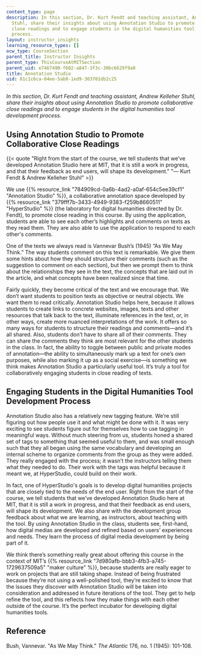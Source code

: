 ```yaml
---
content_type: page
description: In this section, Dr. Kurt Fendt and teaching assistant, Andrew Kelleher
  Stuhl, share their insights about using Annotation Studio to promote collaborative
  close readings and to engage students in the digital humanities tool development
  process.
layout: instructor_insights
learning_resource_types: []
ocw_type: CourseSection
parent_title: Instructor Insights
parent_type: ThisCourseAtMITSection
parent_uid: e7467490-f602-a847-3f3c-30bc6629f9a0
title: Annotation Studio
uid: 81c1c6ca-04ee-5ab0-1ed9-303701db2c25
---
```

_In this section, Dr. Kurt Fendt and teaching assistant, Andrew Kelleher Stuhl, share their insights about using Annotation Studio to promote collaborative close readings and to engage students in the digital humanities tool development process._

## Using Annotation Studio to Promote Collaborative Close Readings

{{< quote "Right from the start of the course, we tell students that we’ve developed Annotation Studio here at MIT, that it is still a work in progress, and that their feedback as end users, will shape its development." "— Kurt Fendt & Andrew Kelleher Stuhl" >}}

We use {{% resource_link "784909cd-0a6b-4ad2-a0af-654c5ee39cf1" "Annotation Studio" %}}, a collaborative annotation space developed by {{% resource_link "379fff7b-3433-4949-9383-f259b8660511" "HyperStudio" %}} (the laboratory for digital humanities directed by Dr. Fendt), to promote close reading in this course. By using the application, students are able to see each other’s highlights and comments on texts as they read them. They are also able to use the application to respond to each other's comments.

One of the texts we always read is Vannevar Bush’s (1945) “As We May Think.” The way students comment on this text is remarkable. We give them some hints about how they should structure their comments (such as the suggestion to comment on each section), but then we prompt them to think about the relationships they see in the text, the concepts that are laid out in the article, and what concepts have been realized since that time.

Fairly quickly, they become critical of the text and we encourage that. We don’t want students to position texts as objective or neutral objects. We want them to read critically. Annotation Studio helps here, because it allows students to create links to concrete websites, images, texts and other resources that talk back to the text, illuminate references in the text, or, in other ways, create more nuanced interpretations of the work. It offers so many ways for students to structure their readings and comments—and it’s all shared. Also, students don’t have to share all of their comments. They can share the comments they think are most relevant for the other students in the class. In fact, the ability to toggle between public and private modes of annotation—the ability to simultaneously mark up a text for one’s own purposes, while also marking it up as a social exercise—is something we think makes Annotation Studio a particularly useful tool. It’s truly a tool for collaboratively engaging students in close reading of texts.

## Engaging Students in the Digital Humanities Tool Development Process

Annotation Studio also has a relatively new tagging feature. We’re still figuring out how people use it and what might be done with it. It was very exciting to see students figure out for themselves how to use tagging in meaningful ways. Without much steering from us, students honed a shared set of tags to something that seemed useful to them, and was small enough such that they all began using the same vocabulary and developing an internal scheme to organize comments from the group as they were added. They really engaged with the process; it wasn’t the instructors telling them what they needed to do. Their work with the tags was helpful because it meant we, at HyperStudio, could build on their work.

In fact, one of HyperStudio's goals is to develop digital humanities projects that are closely tied to the needs of the end user. Right from the start of the course, we tell students that we’ve developed Annotation Studio here at MIT, that it is still a work in progress, and that their feedback as end users, will shape its development. We also share with the development group feedback about what we are learning, as instructors, about teaching with the tool. By using Annotation Studio in the class, students see, first-hand, how digital medias are developed and refined based on users’ experiences and needs. They learn the process of digital media development by being part of it.

We think there’s something really great about offering this course in the context of MIT’s {{% resource_link "7d980afb-bbb3-4fb3-a745-1729637509a5" "maker culture" %}}, because students are really eager to work on projects that are still taking shape. Instead of being frustrated because they’re not using a well-polished tool, they’re excited to know that the issues they discover with Annotation Studio will be taken into consideration and addressed in future iterations of the tool. They get to help refine the tool, and this reflects how they make things with each other outside of the course. It’s the perfect incubator for developing digital humanities tools.

## Reference

Bush, Vannevar. "As We May Think." _The Atlantic_ 176, no. 1 (1945): 101-108.